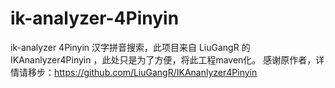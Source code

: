 ﻿# ik-analyzer-4Pinyin
ik-analyzer 4Pinyin 汉字拼音搜索，此项目来自 LiuGangR 的 IKAnanlyzer4Pinyin ，此处只是为了方便，将此工程maven化。 感谢原作者，详情请移步：https://github.com/LiuGangR/IKAnanlyzer4Pinyin

